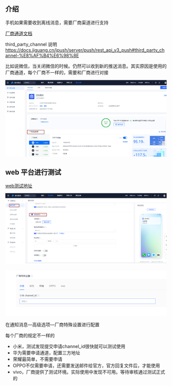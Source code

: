 


## 介绍

手机如果需要收到离线消息，需要厂商渠道进行支持


[厂商通道文档](https://docs.jiguang.cn/jpush/client/Android/android_channel_id#oppo-%E6%B6%88%E6%81%AF%E5%88%86%E7%B1%BB%E4%BD%BF%E7%94%A8%E6%8C%87%E5%8D%97)

third_party_channel 说明
https://docs.jiguang.cn/jpush/server/push/rest_api_v3_push#third_party_channel-%E8%AF%B4%E6%98%8E

比如说微信，当关闭微信的时候。仍然可以收到新的推送消息。其实原因是使用的厂商通道，每个厂商不一样的，需要和厂商进行对接

![image-20230925193332707](img/image-20230925193332707.png)



## web 平台进行测试

[web测试地址](https://www.jiguang.cn/console/push/#/push3/app/c8111f73891495ff9f70a1e5/push_manage/create/notification)

![image-20230925193517410](img/image-20230925193517410.png)

![image-20230925193530700](img/image-20230925193530700.png)

在通知消息—高级选项—厂商特殊设置进行配置

每个厂商的规定不一样的

- 小米，测试发现提交申请channel_id很快就可以测试使用
- 华为需要申请通道，配置三方地址
- 荣耀最简单，不需要申请
- OPPO不仅需要申请，还需要发送邮件给官方，官方回复文件后，才能使用
- vivo，厂商提供了测试环境。实际使用中发现不可用。等待审核通过测试正式的